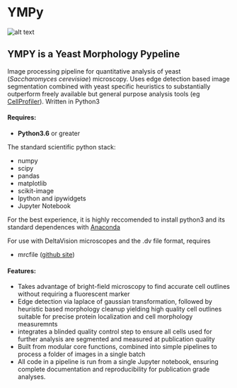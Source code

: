 # YMPy


 ![alt text](https://github.com/elguiney/YMPy/blob/master/YMPy-logo.png "Yeast Morphology Pypeline")
 ## **YMPY** is a  **Y**east **M**orphology **Py**peline



Image processing pipeline for quantitative analysis of yeast (_Saccharomyces cerevisiae_) microscopy.
Uses edge detection based image segmentation combined with yeast specific heuristics to substantially outperform freely available but general purpose analysis tools (eg [CellProfiler](http://cellprofiler.org/)).
Written in Python3

#### Requires:
- **Python3.6** or greater

The standard scientific python stack:
- numpy
- scipy
- pandas
- matplotlib
- scikit-image
- Ipython and ipywidgets
- Jupyter Notebook

For the best experience, it is highly reccomended to install python3 and its standard
dependences with [Anaconda](https://www.anaconda.com/distribution/)

For use with DeltaVision microscopes and the .dv file format, requires
- mrcfile ([github site](https://github.com/ccpem/mrcfile))

#### Features:
- Takes advantage of bright-field microscopy to find accurate cell outlines without requiring a fluorescent marker
- Edge detection via laplace of gaussian transformation, followed by heuristic based morphology cleanup yielding high quality cell outlines suitable for precise protein localization and cell morphology measuremnts
- integrates a blinded quality control step to ensure all cells used for further analysis are segmented and measured at publication quality
- Built from modular core functions, combined into simple pipelines to process a folder of images in a single batch
- All code in a pipeline is run from a single Jupyter notebook, ensuring complete documentation and reproducibility for publication grade analyses.

